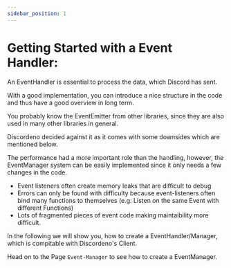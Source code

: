 ```yaml
---
sidebar_position: 1
---
```

# Getting Started with a Event Handler:
An EventHandler is essential to process the data, which Discord has sent. 

With a good implementation, you can introduce a nice structure in the code and thus have a good overview in long term. 

You probably know the EventEmitter from other libraries, since they are also used in many other libraries in general. 

Discordeno decided against it as it comes with some downsides which are mentioned below. 

The performance had a more important role than the handling, however, the EventManager system can be easily implemented since it only needs a few changes in the code.

* Event listeners often create memory leaks that are difficult to debug 
* Errors can only be found with difficulty because event-listeners often bind many functions to themselves (e.g: Listen on the same Event with different Functions)
* Lots of fragmented pieces of event code making maintaibility more difficult.

In the following we will show you, how to create a EventHandler/Manager, which is compitable with Discordeno's Client.

Head on to the Page `Event-Manager` to see how to create a EventManager.